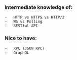 ### Intermediate knowledge of:
	-   HTTP vs HTTPS vs HTTP/2
	-   WS vs Polling
	-   RESTful API
### Nice to have:
	-   RPC (JSON RPC)
	-   GraphQL